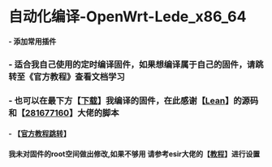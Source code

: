 # 自动化编译-OpenWrt-Lede_x86_64

#### - 添加常用插件

### - 适合我自己使用的定时编译固件，如果想编译属于自己的固件，请跳转至《官方教程》查看文档学习

### - 也可以在最下方【[下载](https://github.com/zh15933/build-openwrt/releases)】我编译的固件，在此感谢【[Lean](https://github.com/coolsnowwolf/lede)】的源码和【[281677160](https://github.com/281677160/build-openwrt)】大佬的脚本

#### - 【[官方教程跳转](https://github.com/281677160/build-openwrt/blob/main/README.md)】

####   我未对固件的root空间做出修改,如果不够用 请参考esir大佬的【[教程](https://www.youtube.com/watch?v=YwbwzuXKNlg&t=584s)】进行设置
